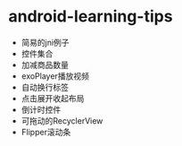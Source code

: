 # android-learning-tips

 - 简易的jni例子
 - 控件集合
  - 加减商品数量
  - exoPlayer播放视频
  - 自动换行标签
  - 点击展开收起布局
  - 倒计时控件
  - 可拖动的RecyclerView
  - Flipper滚动条
